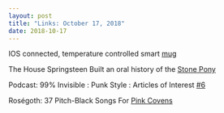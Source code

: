 ```yaml
---
layout: post
title: "Links: October 17, 2018"
date: 2018-10-17
---
```


IOS connected, temperature controlled smart [mug](https://www.amazon.com/dp/B01N2HT77T/ref=cm_sw_r_cp_api_ABZXBb9SE6NEF)

The House Springsteen Built an oral history of the [Stone Pony](https://www.nytimes.com/interactive/2018/10/17/nyregion/stone-pony-asbury-park-nj.html)

Podcast: 99% Invisible : Punk Style : Articles of Interest [#6](https://99percentinvisible.org/episode/punk-style-articles-of-interest-6/)

Roségoth: 37 Pitch-Black Songs For [Pink Covens](https://www.npr.org/sections/allsongs/2018/08/22/640503873/ros-goth-37-pitch-black-songs-for-pink-covens)